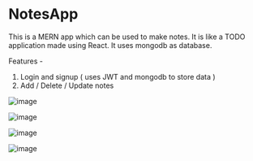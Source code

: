 # NotesApp
This is a MERN app which can be used to make notes. It is like a TODO application made using React.
It uses mongodb as database.

Features - 
1) Login and signup ( uses JWT and mongodb to store data )
2) Add / Delete / Update notes



![image](https://github.com/kaushikbhatt12/Notes_App/assets/82044181/0bd3556e-f9a7-4546-b1f8-8492b97c77fb)





![image](https://github.com/kaushikbhatt12/Notes_App/assets/82044181/9c9558be-d687-4aab-9a92-490f1b034608)





![image](https://github.com/kaushikbhatt12/Notes_App/assets/82044181/c074179a-8bea-465e-ac05-701c93c3f9cb)




![image](https://github.com/kaushikbhatt12/Notes_App/assets/82044181/de121da8-d27f-4b19-a5b6-a231fc5aad45)




